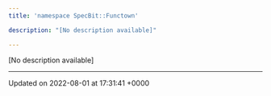 ```yaml
---
title: 'namespace SpecBit::Functown'

description: "[No description available]"

---
```







[No description available]






-------------------------------

Updated on 2022-08-01 at 17:31:41 +0000